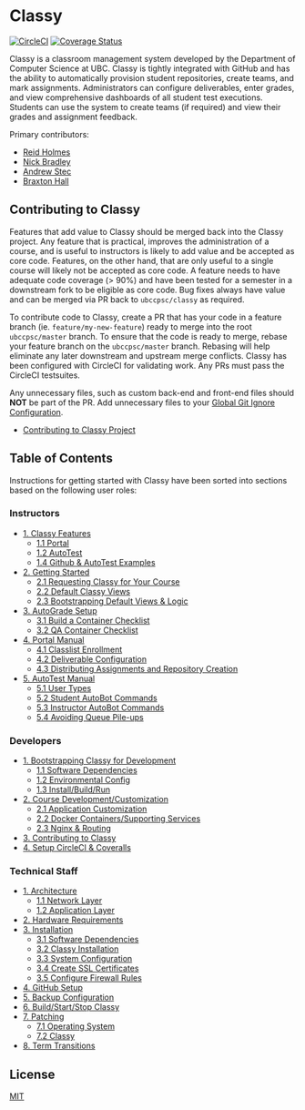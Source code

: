 # Classy

[![CircleCI](https://circleci.com/gh/ubccpsc/classy.svg?style=svg)](https://circleci.com/gh/ubccpsc/classy)
[![Coverage Status](https://coveralls.io/repos/github/ubccpsc/classy/badge.svg?branch=master&service=github)](https://coveralls.io/github/ubccpsc/classy?branch=master)

Classy is a classroom management system developed by the Department of Computer Science at UBC. Classy is tightly integrated with GitHub and has the ability to automatically provision student repositories, create teams, and mark assignments. Administrators can configure deliverables, enter grades, and view comprehensive dashboards of all student test executions. Students can use the system to create teams (if required) and view their grades and assignment feedback.

Primary contributors:

* [Reid Holmes](https://www.cs.ubc.ca/~rtholmes/)
* [Nick Bradley](https://nickbradley.github.io/)
* [Andrew Stec](https://github.com/andrewstec/)
* [Braxton Hall](https://http://braxtonhall.ca/)
  
## Contributing to Classy

Features that add value to Classy should be merged back into the Classy project. Any feature that is practical, improves the administration of a course, and is useful to instructors is likely to add value and be accepted as core code. Features, on the other hand, that are only useful to a single course will likely not be accepted as core code. A feature needs to have adequate code coverage (> 90%) and have been tested for a semester in a downstream fork to be eligible as core code. Bug fixes always have value and can be merged via PR back to `ubccpsc/classy` as required.

To contribute code to Classy, create a PR that has your code in a feature branch (ie. `feature/my-new-feature`) ready to merge into the root `ubccpsc/master` branch. To ensure that the code is ready to merge, rebase your feature branch on the `ubccpsc/master` branch. Rebasing will help eliminate any later downstream and upstream merge conflicts. Classy has been configured with CircleCI for validating work. Any PRs must pass the CircleCI testsuites.

Any unnecessary files, such as custom back-end and front-end files should **NOT** be part of the PR. Add unnecessary files to your [Global Git Ignore Configuration](https://help.github.com/en/github/using-git/ignoring-files#create-a-global-gitignore).

<!-- TOC depthfrom:2 -->

- [Contributing to Classy Project](/docs/developer/contributing.md)

<!-- /TOC -->

## Table of Contents

Instructions for getting started with Classy have been sorted into sections based on the following user roles:

### Instructors

<!-- TOC depthfrom:2 -->

- [1. Classy Features](/docs/instructor/features.md#overview)
    - [1.1 Portal](/docs/instructor/features.md#portal)
    - [1.2 AutoTest](/docs/instructor/features.md#autotest)
    - [1.4 Github & AutoTest Examples](/docs/instructor/features.md#github-and-autotest-examples)
- [2. Getting Started](/docs/instructor/gettingstarted.md#overview)
    - [2.1 Requesting Classy for Your Course](/docs/instructor/gettingstarted.md#requesting-classy-for-your-course)
    - [2.2 Default Classy Views](/docs/instructor/gettingstarted.md#default-classy-views)
    - [2.3 Bootstrapping Default Views & Logic](/docs/instructor/gettingstarted.md#bootstrapping-default-views-&-logic)
- [3. AutoGrade Setup](/docs/instructor/autograde.md#overview)
    - [3.1 Build a Container Checklist](/docs/instructor/autograde.md#build-a-container-checklist)
    - [3.2 QA Container Checklist](/docs/instructor/autograde.md#qa-container-checklist)
- [4. Portal Manual](/docs/instructor/portal.md#overview)
    - [4.1 Classlist Enrollment](/docs/instructor/portal.md#classlist-enrollment)
    - [4.2 Deliverable Configuration](/docs/instructor/portal.md#deliverable-configuration)
    - [4.3 Distributing Assignments and Repository Creation](/docs/instructor/portal.md#distributing-assignments-and-repository-creation)
- [5. AutoTest Manual](/docs/instructor/autotest.md#overview)
    - [5.1 User Types](/docs/instructor/autotest.md#user-types)
    - [5.2 Student AutoBot Commands](/docs/instructor/autotest.md#student-autobot-commands)
    - [5.3 Instructor AutoBot Commands](/docs/instructor/autotest.md#instructor-autobot-commands)
    - [5.4 Avoiding Queue Pile-ups](/docs/instructor/autotest.md#avoiding-queue-pile--ups)

<!-- /TOC -->

### Developers

<!-- TOC depthfrom:2 -->

- [1. Bootstrapping Classy for Development](/docs/developer/bootstrap.md)
  - [1.1 Software Dependencies](/docs/developer/bootstrap.md#software-dependencies)
  - [1.2 Environmental Config](/docs/developer/bootstrap.md#environmental-config)
  - [1.3 Install/Build/Run](/docs/developer/bootstrap.md#install-build-run)
- [2. Course Development/Customization](/docs/developer/customization.md)
  - [2.1 Application Customization](/docs/developer/customization.md#application-customization)
  - [2.2 Docker Containers/Supporting Services](/docs/developer/customization.md#docker-containers--supporting-services)
  - [2.3 Nginx & Routing](/docs/developer/customization.md#nginx--services-routing)
- [3. Contributing to Classy](#contributing-to-classy)
- [4. Setup CircleCI & Coveralls](/docs/developer/continuousintegration.md)

<!-- /TOC -->

### Technical Staff

<!-- TOC depthfrom:2 -->

- [1. Architecture](/docs/tech-staff/architecture.md#overview)
    - [1.1 Network Layer](/docs/tech-staff/architecture.md#network-layer)
    - [1.2 Application Layer](/docs/tech-staff/architecture.md#application-layer)
- [2. Hardware Requirements](/docs/tech-staff/hardware.md)
- [3. Installation](/docs/tech-staff/install.md)
    - [3.1 Software Dependencies](/docs/tech-staff/install.md#software-dependencies)
    - [3.2 Classy Installation](/docs/tech-staff/install.md#install-classy)
    - [3.3 System Configuration](/docs/tech-staff/install.md#create-user-group)
    - [3.4 Create SSL Certificates](/docs/tech-staff/install.md#create-ssl-certificates)
    - [3.5 Configure Firewall Rules](/docs/tech-staff/install.md#create-firewall-rules)
- [4. GitHub Setup](/docs/tech-staff/githubsetup.md)
- [5. Backup Configuration](/docs/tech-staff/backups.md)
- [6. Build/Start/Stop Classy](/docs/tech-staff/operatingclassy.md)
- [7. Patching](/docs/tech-staff/updates.md)
    - [7.1 Operating System](/docs/tech-staff/updates.md#operating-system)
    - [7.2 Classy](/docs/tech-staff/updates.md#classy)
- [8. Term Transitions](/docs/tech-staff/termtransitions.md#overview)

<!-- /TOC -->

## License

[MIT](LICENSE)

